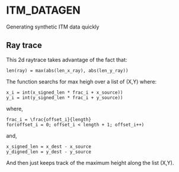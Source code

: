 # ITM_DATAGEN
Generating synthetic ITM data quickly

## Ray trace
This 2d raytrace takes advantage of the fact that:

	len(ray) = max(abs(len_x_ray), abs(len_y_ray))
	
The function searchs for max heigh over a list of (X,Y) where:

	x_i = int(x_signed_len * frac_i + x_source))
	y_i = int(y_signed_len * frac_i + y_source))
	
where,

	frac_i = \frac{offset_i}{length}
	for(offset_i = 0; offset_i < length + 1; offset_i++)
and,

	x_signed_len = x_dest - x_source
	y_digned_len = y_dest - y_source
	
And then just keeps track of the maximum height along the list (X,Y).
	

